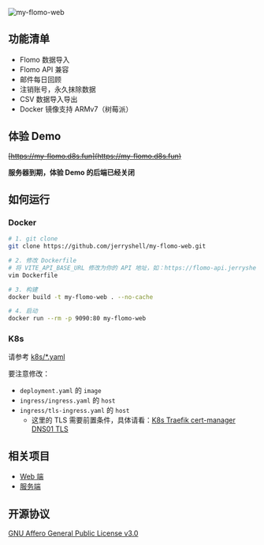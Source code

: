 ![my-flomo-web](https://socialify.git.ci/jerryshell/my-flomo-web/image?description=1&forks=1&issues=1&language=1&name=1&owner=1&pattern=Brick%20Wall&pulls=1&stargazers=1&theme=Dark)

## 功能清单

- Flomo 数据导入
- Flomo API 兼容
- 邮件每日回顾
- 注销账号，永久抹除数据
- CSV 数据导入导出
- Docker 镜像支持 ARMv7（树莓派）

## 体验 Demo

~~[https://my-flomo.d8s.fun](https://my-flomo.d8s.fun)~~

**服务器到期，体验 Demo 的后端已经关闭**

## 如何运行

### Docker

```bash
# 1. git clone
git clone https://github.com/jerryshell/my-flomo-web.git

# 2. 修改 Dockerfile
# 将 VITE_API_BASE_URL 修改为你的 API 地址，如：https://flomo-api.jerryshell.eu.org
vim Dockerfile

# 3. 构建
docker build -t my-flomo-web . --no-cache

# 4. 启动
docker run --rm -p 9090:80 my-flomo-web
```

### K8s

请参考 [k8s/\*.yaml](k8s)

要注意修改：

- `deployment.yaml` 的 `image`
- `ingress/ingress.yaml` 的 `host`
- `ingress/tls-ingress.yaml` 的 `host`
  - 这里的 TLS 需要前置条件，具体请看：[K8s Traefik cert-manager DNS01 TLS](https://github.com/jerryshell/k8s-traefik-cert-manager-dns01-tls)

## 相关项目

- [Web 端](https://github.com/jerryshell/my-flomo-web)
- [服务端](https://github.com/jerryshell/my-flomo-server)

## 开源协议

[GNU Affero General Public License v3.0](https://choosealicense.com/licenses/agpl-3.0)
